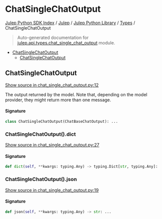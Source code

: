 # ChatSingleChatOutput

[Julep Python SDK Index](../../../README.md#julep-python-sdk-index) / [Julep](../../index.md#julep) / [Julep Python Library](../index.md#julep-python-library) / [Types](./index.md#types) / ChatSingleChatOutput

> Auto-generated documentation for [julep.api.types.chat_single_chat_output](../../../../../../../julep/api/types/chat_single_chat_output.py) module.

- [ChatSingleChatOutput](#chatsinglechatoutput)
  - [ChatSingleChatOutput](#chatsinglechatoutput-1)

## ChatSingleChatOutput

[Show source in chat_single_chat_output.py:12](../../../../../../../julep/api/types/chat_single_chat_output.py#L12)

The output returned by the model. Note that, depending on the model provider, they might return more than one message.

#### Signature

```python
class ChatSingleChatOutput(ChatBaseChatOutput): ...
```

### ChatSingleChatOutput().dict

[Show source in chat_single_chat_output.py:27](../../../../../../../julep/api/types/chat_single_chat_output.py#L27)

#### Signature

```python
def dict(self, **kwargs: typing.Any) -> typing.Dict[str, typing.Any]: ...
```

### ChatSingleChatOutput().json

[Show source in chat_single_chat_output.py:19](../../../../../../../julep/api/types/chat_single_chat_output.py#L19)

#### Signature

```python
def json(self, **kwargs: typing.Any) -> str: ...
```